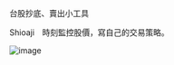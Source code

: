 台股抄底、賣出小工具　

Shioaji　時刻監控股價，寫自己的交易策略。  

![image](https://github.com/serendipity109/Shioaji_tool/2408.PNG)
